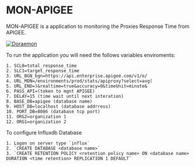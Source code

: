 # MON-APIGEE

MON-APIGEE is a application to monitoring the Proxies Response Time from APIGEE.

[![Doraemon](logo.png)](http://epic-rap-battles-of-cartoons.wikia.com/wiki/File:Doraemon.png)

To run the application you will need the follows variables enviroments:

    1. SCL0=total_response_time
	2. SLC1=target_response_time
	3. URL_BGN_bgn=https://api.enterprise.apigee.com/v1/o/
	4. URL_MDN=/environments/prod/stats/apiproxy?select=avg(
	5. URL_END=)&realtime=true&accuracy=0&timeUnit=minute&
	6. PASS_API=(token to mgnt APIGEE)
	7. DELAY=15 (time wait until next interation)
	8. BASE_DB=apigee (database name)
	9. HOST_DB=localhost (database addrress)
	10. PORT_DB=8086 (database tcp port)
	11. ORG2=organization 1
	12. ORG1=organization 2

To configure Influxdb Database

	1. Logon on server type `influx`
	2. `CREATE DATABASE <database name>`
	3. `CREATE RETENTION POLICY <retention policy name> ON <database name> DURATION <time retention> REPLICATION 1 DEFAULT`



